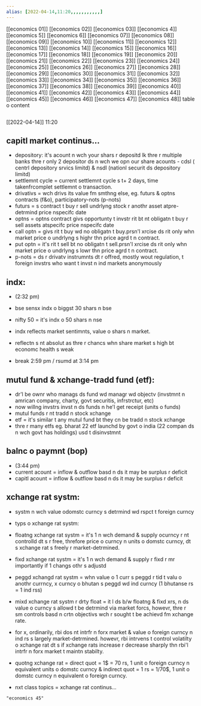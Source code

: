 ```yaml
---
alias: [2022-04-14,11:20,,,,,,,,,,,]
---
```

[[economics 01]] [[economics 02]] [[economics 03]] [[economics 4]] [[economics 5]] [[economics 6]] [[economics 07]] [[economics 08]] [[economics 09]] [[economics 10]]
[[economics 11]] [[economics 12]] [[economics 13]] [[economics 14]] [[economics 15]] [[economics 16]] [[economics 17]] [[economics 18]] [[economics 19]] [[economics 20]]
[[economics 21]] [[economics 22]] [[economics 23]] [[economics 24]] [[economics 25]] [[economics 26]] [[economics 27]] [[economics 28]] [[economics 29]] [[economics 30]]
[[economics 31]] [[economics 32]] [[economics 33]] [[economics 34]] [[economics 35]] [[economics 36]] [[economics 37]] [[economics 38]] [[economics 39]] [[economics 40]]
[[economics 41]] [[economics 42]] [[economics 43]] [[economics 44]] [[economics 45]] [[economics 46]] [[economics 47]] [[economics 48]]
table o content
```toc
```

[[2022-04-14]] 11:20
## capitl market continus...
- depository: it's acount n wch your shars r depositd lk thre r multiple banks thre r only 2 depositor ds n wch we opn our share acounts - cdsl ( centrl depository srvics limitd) & nsdl (nationl securit ds depository limitd)
- settlemnt cycle = current settlemnt cycle s t+ 2 days, time takenfrcomplet settlemnt o transaction.
- drivativs = wch drivs its value fm smthng else, eg. futurs & optns contracts (f&o), participatory-nots (p-nots)
- futurs = s contract t buy r sell undrlyng stock r anothr asset atpre-detrmind price nspecifc date
- optns = optns contract givs opportunty t invstr rit bt nt obligatn t buy r sell assets atspecifc price nspecifc date
- call optn = givs rit t buy wd no obligatn t buy.prsn'l xrcise ds rit only whn market price o undrlyng s highr thn price agrd t n contract.
- put optn = it's rit t sell bt no obligatn t sell.prsn'l xrcise ds rit only whn market price o undrlyng s lowr thn price agrd t n contract.
- p-nots = ds r drivatv instrumnts dt r offred, mostly wout regulation, t foreign invstrs who want t invst n ind markets anonymously

## indx:
- (2:32 pm)
- bse sensx indx o biggst 30 shars n bse
- nifty 50 = it's indx o 50 shars n nse
- indx reflects market sentimnts, value o shars n market.
- reflectn s nt absolut as thre r chancs whn share market s high bt economc health s weak

- break 2:59 pm / rsumd at 3:14 pm

## mutul fund & xchange-tradd fund (etf):
- dr'l be ownr who manags ds fund wd managr wd objectv (invstmnt n amrican company, charty, govt securitis, infrstrctur, etc)
- now willng invstrs invst n ds funds n he'l get receipt (units o funds)
- mutul funds r nt tradd n stock xchange
- etf = it's similar t any mutul fund bt they cn be tradd n stock xchange
- thre r many etfs eg. bharat 22 etf launchd by govt o india (22 compan ds n wch govt has holdings) usd t disinvstmnt

## balnc o paymnt (bop)
- (3:44 pm)
- current acount = inflow & outflow basd n ds it may be surplus r deficit
- capitl acount = inflow & outflow basd n ds it may be surplus r deficit
## xchange rat systm:
- systm n wch value odomstc curncy s detrmind wd rspct t foreign curncy
- typs o xchange rat systm:
- floatng xchange rat systm = it's 1 n wch demand & supply ocurncy r nt controlld dt s r free, threfore price o curncy n units o domstc curncy, dt s xchange rat s freely r market-detrmined.
- fixd xchange rat systm = it's 1 n wch demand & supply r fixd r mr importantly if 1 changs othr s adjustd
- peggd xchangd rat systm = whn value o 1 curr s peggd r tid t valu o anothr currncy, x curncy o bhutan s peggd wd ind curncy (1 bhutanse rs = 1 ind rss)
- mixd xchange rat systm r drty float = it l ds b/w floatng & fixd xrs, n ds value o curncy s allowd t be detrmind via market forcs, howevr, thre r sm controls basd n crtn objectivs wch r sought t be achievd fm xchange rate.
- for x, ordinarily, rbi dos nt intrfr n forx market & value o foreign curncy n ind rs s largely market-detrmined. howevr, rbi intrvens t control volatilty o xchange rat dt s if xchange rats increase r decrease sharply thn rbi'l intrfr n forx market t maintn stabilty.
- quotng xchange rat = direct quot = 1$ = 70 rs, 1 unit o foreign curncy n equivalent units o domstc curncy & indirect quot = 1 rs = 1/70$, 1 unit o domstc curncy n equivalent o foreign curncy.

- nxt class topics = xchange rat continus...
```qury
"economics 45"
```